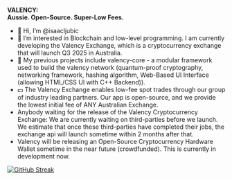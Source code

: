 **VALENCY:** <br>
**Aussie. Open-Source. Super-Low Fees.** <br>

- 👋 Hi, I’m @isaacljubic
- 👀 I’m interested in Blockchain and low-level programming. I am currently developing the Valency Exchange, which is a cryptocurrency exchange that will launch Q3 2025 in Australia. 
- 🌱 My previous projects include valency-core - a modular framework used to build the valency network (quantum-proof cryptography, networking framework, hashing algorithm, Web-Based UI Interface (allowing HTML/CSS UI with C++ Backend)).
- 💵 The Valency Exchange enables low-fee spot trades through our group of industry leading partners. Our app is open-source, and we provide the lowest initial fee of ANY Australian Exchange. <br>
- Anybody waiting for the release of the Valency Cryptocurrency Exchange: We are currently waiting on third-parties before we launch. We estimate that once these third-parties have completed their jobs, the exchange api will launch sometime within 2 months after that.
- Valency will be releasing an Open-Source Cryptocurrency Hardware Wallet sometime in the near future (crowdfunded).  This is currently in development now. <br>



[![GitHub Streak](https://streak-stats.demolab.com?user=isaacljubic&theme=dark&border_radius=20)](https://git.io/streak-stats)
